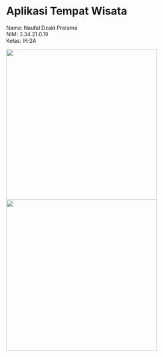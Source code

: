 # Aplikasi Tempat Wisata

Nama: Naufal Dzaki Pratama <br>
NIM: 3.34.21.0.19 <br>
Kelas: IK-2A <br>

<img src="https://user-images.githubusercontent.com/117345047/199973219-15a9621f-db0d-4376-b080-2da2f7592dbe.PNG" width="400">


<img src="https://user-images.githubusercontent.com/117345047/199973193-4319649a-63f2-4ae5-a3b7-4186c5d35d91.PNG" width="400">
